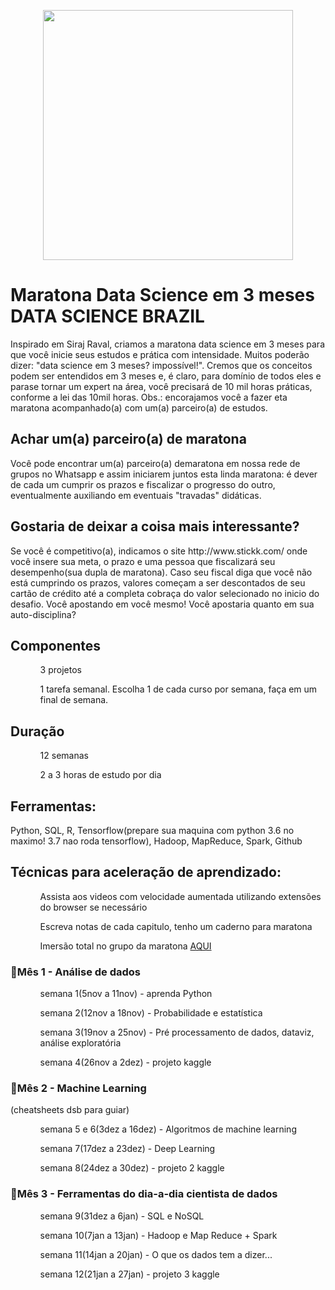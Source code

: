 <p style="text-align:center;"><img src="https://uploaddeimagens.com.br/images/001/699/281/original/maratona_dsb.png?1541002812" width="400" height="400" align="center"></p>
<h1>Maratona Data Science em 3 meses DATA SCIENCE BRAZIL</h1>
Inspirado em Siraj Raval, criamos a maratona data science em 3 meses para que você inicie seus estudos e prática com intensidade. Muitos poderão dizer: "data science em 3 meses? impossível!". Cremos que os conceitos podem ser entendidos em 3 meses e, é claro, para domínio de todos eles e parase tornar um expert na área, você precisará de 10 mil horas práticas, conforme a lei das 10mil horas. Obs.: encorajamos você a fazer eta maratona acompanhado(a) com um(a) parceiro(a) de estudos.

<h2>Achar um(a) parceiro(a) de maratona</h2>
Você pode encontrar um(a) parceiro(a) demaratona em nossa rede de grupos no Whatsapp e assim iniciarem juntos esta linda maratona: é dever de cada um cumprir os prazos e fiscalizar o progresso do outro, eventualmente auxiliando em eventuais "travadas" didáticas.

<h2>Gostaria de deixar a coisa mais interessante?</h2>
Se você é competitivo(a), indicamos o site http://www.stickk.com/ onde você insere sua meta, o prazo e uma pessoa que fiscalizará seu desempenho(sua dupla de maratona). Caso seu fiscal diga que você não está cumprindo os prazos, valores começam a ser descontados de seu cartão de crédito até a completa cobraça do valor selecionado no inicio do desafio. Você apostando em você mesmo! Você apostaria quanto em sua auto-disciplina?

<h2>Componentes</h2>
<ol>
<ul>3 projetos</ul>
<ul>1 tarefa semanal. Escolha 1 de cada curso por semana, faça em um final de semana.</ul>
</ol>

<h2>Duração</h2>
<ol>
<ul>12 semanas</ul>
<ul>2 a 3 horas de estudo por dia</ul>
</ol>
<h2>Ferramentas:</h2>
Python, SQL, R, Tensorflow(prepare sua maquina com python 3.6 no maximo! 3.7 nao roda tensorflow), Hadoop, MapReduce, Spark, Github

<h2>Técnicas para aceleração de aprendizado:</h2>
<ol>
<ul>Assista aos videos com velocidade aumentada utilizando extensões do browser se necessário</ul>
<ul>Escreva notas de cada capitulo, tenho um caderno para maratona</ul>
<ul>Imersão total no grupo da maratona <a href="https://chat.whatsapp.com/CpSlikjpDzK3bfId7UIds2">AQUI</ul></a>
</ol>
<h3>🔴Mês 1 - Análise de dados</h3>
<ol>
<ul>semana 1(5nov a 11nov) - aprenda Python</ul>
<ul>semana 2(12nov a 18nov) - Probabilidade e estatística</ul>
<ul>semana 3(19nov a 25nov) - Pré processamento de dados, dataviz, análise exploratória</ul>
<ul>semana 4(26nov a 2dez) - projeto kaggle</ul>
</ol>
<h3>🔴Mês 2 - Machine Learning</h3>
(cheatsheets dsb para guiar)
<ol>
<ul>semana 5 e 6(3dez a 16dez) - Algoritmos de machine learning</ul>
<ul>semana 7(17dez a 23dez) - Deep Learning</ul>
<ul>semana 8(24dez a 30dez) - projeto 2 kaggle</ul>
</ol>
<h3>🔴Mês 3 - Ferramentas do dia-a-dia cientista de dados</h3>
<ol>
<ul>semana 9(31dez a 6jan) - SQL e NoSQL</ul>
<ul>semana 10(7jan a 13jan) - Hadoop e Map Reduce + Spark</ul>
<ul>semana 11(14jan a 20jan) - O que os dados tem a dizer...</ul>
<ul>semana 12(21jan a 27jan) - projeto 3 kaggle</ul>
</ol>
